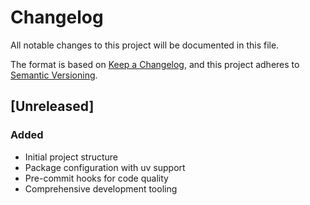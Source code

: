 # Changelog

All notable changes to this project will be documented in this file.

The format is based on [Keep a Changelog](https://keepachangelog.com/en/1.0.0/),
and this project adheres to [Semantic Versioning](https://semver.org/spec/v2.0.0.html).

<!-- insertion marker -->

## [Unreleased]

### Added
- Initial project structure
- Package configuration with uv support
- Pre-commit hooks for code quality
- Comprehensive development tooling
